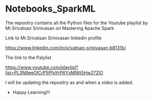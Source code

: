 # Notebooks_SparkML


The repositry contains all the Python files for the Youtube playlist by Mr.Srivatsan Srinivasan on Mastering Apache Spark

Link to Mr.Srivatsan Srinivasan linkedin profile

https://www.linkedin.com/in/srivatsan-srinivasan-b8131b/

The link to the Palylist 

https://www.youtube.com/playlist?list=PL3N9eeOlCrP5PfpYrP6YxMNtt5Hw27ZlO

I will be updating the repositry as and when a video is added. 


- Happy Learning!!!

